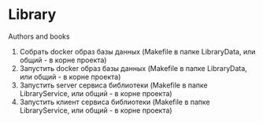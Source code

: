# Library
Authors and books

1. Собрать docker образ базы данных (Makefile в папке LibraryData, или общий - в корне проекта)
2. Запустить docker образ базы данных (Makefile в папке LibraryData, или общий - в корне проекта)
3. Запустить server сервиса библиотеки (Makefile в папке LibraryService, или общий - в корне проекта)
4. Запустить клиент сервиса библиотеки (Makefile в папке LibraryService, или общий - в корне проекта)